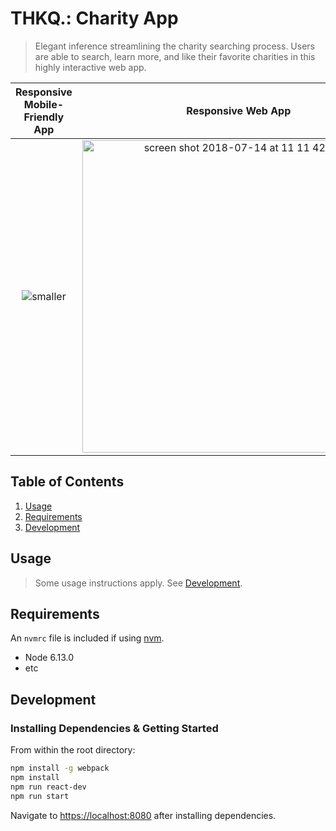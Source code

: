 # THKQ.: Charity App

> Elegant inference streamlining the charity searching process.
> Users are able to search, learn more, and like their favorite charities in this highly interactive web app.

Responsive Mobile-Friendly App    |  Responsive Web App
:-------------------------:|:-------------------------:
![smaller](https://user-images.githubusercontent.com/30884335/42731240-de089626-87bd-11e8-8699-7107bd221017.gif) | <img width="500" alt="screen shot 2018-07-14 at 11 11 42 pm" src="https://user-images.githubusercontent.com/30884335/42731243-f41c890e-87bd-11e8-91ee-c0e499db3bee.png">

## Table of Contents

1. [Usage](#Usage)
1. [Requirements](#requirements)
1. [Development](#development)

## Usage

> Some usage instructions apply. See [Development](#development).

## Requirements

An `nvmrc` file is included if using [nvm](https://github.com/creationix/nvm).

- Node 6.13.0
- etc

## Development

### Installing Dependencies & Getting Started

From within the root directory:

```sh
npm install -g webpack
npm install
npm run react-dev
npm run start
```
Navigate to [https://localhost:8080](https://localhost:8080) after installing dependencies.
